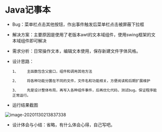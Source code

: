 # Java记事本

- Bug：菜单栏点击其他按钮，作出事件触发后菜单栏点击被屏蔽下拉框

- 解决方案：主要原因是使用了老版本awt的文本域组件，使用swing框架的文本域组件即可解决

- 需求分析：日常操作文本，编辑文本使用，保存新建文件字体风格。

- 设计思路：

  ```
  1、	主函数包含父窗口，组件和调用其他方法
  
  2、	将各种功能分置在不同的文件，文件名和功能相关，方便阅读和后期扩展维护
  
  3、	先是设计整体布局，再写入各种组件事件，后再优化代码，测试bug。保证程序能正常运行。
  
  ```

- 运行结果截图

![image-20201130213837338](C:\Users\Administrator\AppData\Roaming\Typora\typora-user-images\image-20201130213837338.png)

- 设计体会与小结：省略，有什么体会心得，自己写吧。



